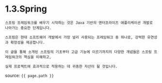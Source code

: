 # 1.3.Spring
```
스프링 프레임워크를 배우기 시작하는 것은 Java 기반의 엔터프라이즈 애플리케이션 개발로 나아가는 중요한 단계입니다. 

스프링은 현대 소프트웨어 개발에서 가장 널리 사용되는 프레임워크 중 하나로, 강력한 유연성과 확장성을 제공합니다.

이 글을 통해 소개된 스프링의 기초부터 고급 기능에 이르기까지의 다양한 개념들은 스프링 프레임워크의 핵심을 이해하고, 

실제 프로젝트에 효과적으로 적용하는 데 귀중한 자산이 될 것입니다. 
```
source: `{{ page.path }}`

